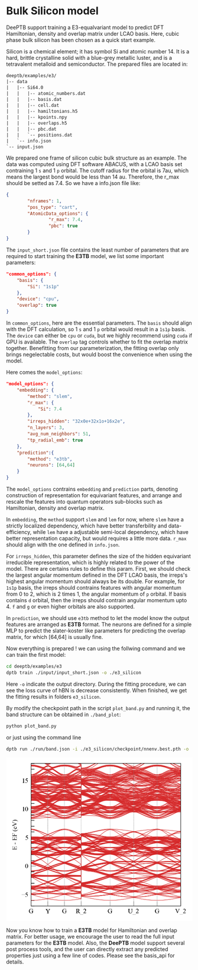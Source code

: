 # Bulk Silicon model

DeePTB support training a E3-equalvariant model to predict DFT Hamiltonian, density and overlap matrix under LCAO basis. Here, cubic phase bulk silicon has been chosen as a quick start example.

Silicon is a chemical element; it has symbol Si and atomic number 14. It is a hard, brittle crystalline solid with a blue-grey metallic luster, and is a tetravalent metalloid and semiconductor. The prepared files are located in:

```
deeptb/examples/e3/
|-- data
|   |-- Si64.0
|   |   |-- atomic_numbers.dat
|   |   |-- basis.dat
|   |   |-- cell.dat
|   |   |-- hamiltonians.h5
|   |   |-- kpoints.npy
|   |   |-- overlaps.h5
|   |   |-- pbc.dat
|   |   `-- positions.dat
|   `-- info.json
`-- input.json
```
We prepared one frame of silicon cubic bulk structure as an example. The data was computed using DFT software ABACUS, with a LCAO basis set contraining 1 `s` and 1 `p` orbital. The cutoff radius for the orbital is 7au, which means the largest bond would be less than 14 au. Therefore, the r_max should be setted as 7.4. So we have a info.json file like:

```json
{
        "nframes": 1,
        "pos_type": "cart",
        "AtomicData_options": {
                "r_max": 7.4,
                "pbc": true
        }
}
```

The `input_short.json` file contains the least number of parameters that are required to start training the **E3TB** model, we list some important parameters:
```json
"common_options": {
    "basis": {
        "Si": "1s1p"
    },
    "device": "cpu",
    "overlap": true
}
```
In `common_options`, here are the essential parameters. The `basis` should align with the DFT calculation, so 1 `s` and 1 `p` orbital would result in a `1s1p` basis. The `device` can either be `cpu` or `cuda`, but we highly recommend using `cuda` if GPU is available. The `overlap` tag controls whether to fit the overlap matrix together. Benefitting from our parameterization, the fitting overlap only brings negelectable costs, but would boost the convenience when using the model.

Here comes the `model_options`:
```json
"model_options": {
    "embedding": {
        "method": "slem",
        "r_max": {
            "Si": 7.4
        },
        "irreps_hidden": "32x0e+32x1o+16x2e",
        "n_layers": 3,
        "avg_num_neighbors": 51,
        "tp_radial_emb": true
    },
    "prediction":{
        "method": "e3tb",
        "neurons": [64,64]
    }
}
```
The `model_options` contrains `embedding` and `prediction` parts, denoting construction of representation for equivariant features, and arrange and rescale the features into quantum operators sub-blocks such as Hamiltonian, density and overlap matrix.

In `embedding`, the `method` support `slem` and `lem` for now, where `slem` have a strictly localized dependency, which have better transferbility and data-efficiency, while `lem` have a adjustable semi-local dependency, which have better representation capacity, but would requires a little more data. `r_max` should align with the one defined in `info.json`.

For `irreps_hidden`, this parameter defines the size of the hidden equivariant irreducible representation, which is highly related to the power of the model. There are certains rules to define this param. First, we should check the largest angular momentum defined in the DFT LCAO basis, the irreps's highest angular momentum should always be its double. For example, for `1s1p` basis, the irreps should contrains features with angular momentum from 0 to 2, which is 2 times 1, the angular momentum of `p` orbital. If basis contains `d` orbital, then the irreps should contrain angular momentum upto 4. `f` and `g` or even higher orbitals are also supported.

In `prediction`, we should use `e3tb` method to let the model know the output features are arranged as **E3TB** format. The neurons are defined for a simple MLP to predict the slater-koster like parameters for predicting the overlap matrix, for which [64,64] is usually fine.


Now everything is prepared ! we can using the follwing command and we can train the first model:

```bash
cd deeptb/examples/e3
dptb train ./input/input_short.json -o ./e3_silicon
```

Here ``-o`` indicate the output directory. During the fitting procedure, we can see the loss curve of hBN is decrease consistently. When finished, we get the fitting results in folders ```e3_silicon```.

By modify the checkpoint path in the script `plot_band.py` and running it, the band structure can be obtained in `./band_plot`:
```bash
python plot_band.py
```
or just using the command line 
```bash
dptb run ./run/band.json -i ./e3_silicon/checkpoint/nnenv.best.pth -o ./band_plot
```
![band_first](../../img/silicon_e3_band.png)

Now you know how to train a **E3TB** model for Hamiltonian and overlap matrix. For better usage, we encourage the user to read the full input parameters for the **E3TB** model. Also, the **DeePTB** model support several post process tools, and the user can directly extract any predicted properties just using a few line of codes. Please see the basis_api for details.